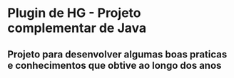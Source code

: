 <h1>Plugin de HG - Projeto complementar de Java</h1>

## Projeto para desenvolver algumas boas praticas e conhecimentos que obtive ao longo dos anos
